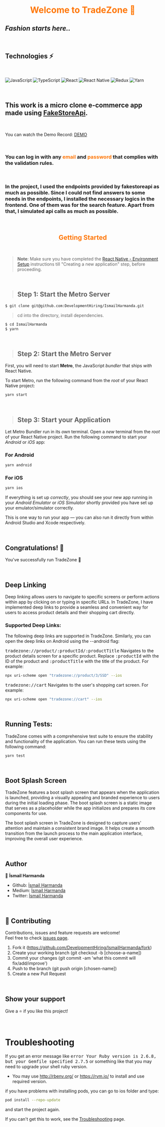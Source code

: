 <h1 style="color:rgb(255,119,5);font-weight:bold;text-align:center" >Welcome to TradeZone 👋</h1>

## _Fashion starts here.._

<br/>

## Technologies ⚡

<br/>

![JavaScript](https://img.shields.io/badge/javascript-%23323330.svg?style=for-the-badge&logo=javascript&logoColor=%23F7DF1E)
![TypeScript](https://img.shields.io/badge/typescript-%23007ACC.svg?style=for-the-badge&logo=typescript&logoColor=white)
![React](https://img.shields.io/badge/react-%2320232a.svg?style=for-the-badge&logo=react&logoColor=%2361DAFB)
![React Native](https://img.shields.io/badge/react_native-%2320232a.svg?style=for-the-badge&logo=react&logoColor=%2361DAFB)
![Redux](https://img.shields.io/badge/redux-%23593d88.svg?style=for-the-badge&logo=redux&logoColor=white)
![Yarn](https://img.shields.io/badge/yarn-%232C8EBB.svg?style=for-the-badge&logo=yarn&logoColor=white)

<br/>

<h2>This work is a micro clone e-commerce app made using <a href="https://fakestoreapi.com">FakeStoreApi</a>.</h2>

<br/>

You can watch the Demo Record: [DEMO](https://streamable.com/7a8dfg)

<br/>

<h3>You can log in with any <span style="color:rgb(255,119,5);font-weight:bold">email</span> and <span style="color:rgb(255,119,5);font-weight:bold">password</span> that complies with the validation rules.</h3>

<br/>

<h3>In the project, I used the endpoints provided by fakestoreapi as much as possible. Since I could not find answers to some needs in the endpoints, I installed the necessary logics in the frontend. One of them was for the search feature. Apart from that, I simulated api calls as much as possible.</h3>

<br/>

<!-- - https://fazlagida-case.netlify.app/
- Navigate through the navigation links.
- Click the album/podcast item card.
- ✨Magic ✨ -->

<h2 style="color:rgb(255,119,5);font-weight:bold;text-align:center" >Getting Started</h2>
<br/>

> **Note**: Make sure you have completed the [React Native - Environment Setup](https://reactnative.dev/docs/environment-setup) instructions till "Creating a new application" step, before proceeding.

<br/>

> ## Step 1: Start the Metro Server

```sh
$ git clone git@github.com:DevelopmentHiring/IsmailHarmanda.git
```

> cd into the directory, install dependencies.

```sh
$ cd IsmailHarmanda
$ yarn
```

<br/>

> ## Step 2: Start the Metro Server

First, you will need to start **Metro**, the JavaScript _bundler_ that ships _with_ React Native.

To start Metro, run the following command from the _root_ of your React Native project:

```bash
yarn start
```

<br/>

> ## Step 3: Start your Application

Let Metro Bundler run in its _own_ terminal. Open a _new_ terminal from the _root_ of your React Native project. Run the following command to start your _Android_ or _iOS_ app:

### For Android

```bash
yarn android
```

### For iOS

```bash
yarn ios
```

If everything is set up _correctly_, you should see your new app running in your _Android Emulator_ or _iOS Simulator_ shortly provided you have set up your emulator/simulator correctly.

This is one way to run your app — you can also run it directly from within Android Studio and Xcode respectively.

<br/>

## Congratulations! 🎉

You've successfully run TradeZone 🥳

<br/>

## Deep Linking

Deep linking allows users to navigate to specific screens or perform actions within app by clicking on or typing in specific URLs. In TradeZone, I have implemented deep links to provide a seamless and convenient way for users to access product details and their shopping cart directly.

### Supported Deep Links:

The following deep links are supported in TradeZone. Similarly, you can open the deep links on Android using the --android flag:

<kbd>tradezone://product/:productId/:productTitle</kbd> Navigates to the product details screen for a specific product. Replace <kbd>:productId</kbd> with the ID of the product and <kbd>:productTitle</kbd> with the title of the product. For example:

```bash
npx uri-scheme open "tradezone://product/3/SSD" --ios

```

<kbd>tradezone://cart</kbd> Navigates to the user's shopping cart screen. For example:

```bash
npx uri-scheme open "tradezone://cart" --ios

```

<br/>

## Running Tests:

TradeZone comes with a comprehensive test suite to ensure the stability and functionality of the application. You can run these tests using the following command:

```bash
yarn test

```

 <br/>

## Boot Splash Screen

TradeZone features a boot splash screen that appears when the application is launched, providing a visually appealing and branded experience to users during the initial loading phase. The boot splash screen is a static image that serves as a placeholder while the app initializes and prepares its core components for use.

The boot splash screen in TradeZone is designed to capture users' attention and maintain a consistent brand image. It helps create a smooth transition from the launch process to the main application interface, improving the overall user experience.

 <br/>

## Author

👤 **İsmail Harmanda**

- Github: [İsmail Harmanda](https://github.com/ismailharmanda)
- Medium: [İsmail Harmanda](https://medium.com/@ismailharmanda)
- Twitter: [İsmail Harmanda](https://twitter.com/ismail_harmanda)

<br/>

## 🤝 Contributing

Contributions, issues and feature requests are welcome!<br />Feel free to check [issues page](https://github.com/DevelopmentHiring/IsmailHarmanda/issues).

1. Fork it (https://github.com/DevelopmentHiring/IsmailHarmanda/fork)
2. Create your working branch (git checkout -b [choose-a-name])
3. Commit your changes (git commit -am 'what this commit will fix/add/improve')
4. Push to the branch (git push origin [chosen-name])
5. Create a new Pull Request

<br/>

## Show your support

Give a ⭐️ if you like this project!

<br/>

# Troubleshooting

If you get an error message like <kbd>error Your Ruby version is 2.6.8, but your Gemfile specified 2.7.5</kbd> or something like that you may need to upgrade your shell ruby version.

- You may use http://rbenv.org/ or https://rvm.io/ to install and use required version.

if you have problems with installing pods, you can go to ios folder and type:

```bash
pod install --repo-update
```

and start the project again.

If you can't get this to work, see the [Troubleshooting](https://reactnative.dev/docs/troubleshooting) page.
